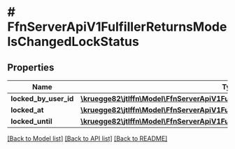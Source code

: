# # FfnServerApiV1FulfillerReturnsModelsChangedLockStatus

## Properties

Name | Type | Description | Notes
------------ | ------------- | ------------- | -------------
**locked_by_user_id** | [**\kruegge82\jtlffn\Model\FfnServerApiV1FulfillerSharedModelsChangedString**](FfnServerApiV1FulfillerSharedModelsChangedString.md) |  | [optional]
**locked_at** | [**\kruegge82\jtlffn\Model\FfnServerApiV1FulfillerSharedModelsChangedDateTimeOffset**](FfnServerApiV1FulfillerSharedModelsChangedDateTimeOffset.md) |  | [optional]
**locked_until** | [**\kruegge82\jtlffn\Model\FfnServerApiV1FulfillerSharedModelsChangedDateTimeOffset**](FfnServerApiV1FulfillerSharedModelsChangedDateTimeOffset.md) |  | [optional]

[[Back to Model list]](../../README.md#models) [[Back to API list]](../../README.md#endpoints) [[Back to README]](../../README.md)
